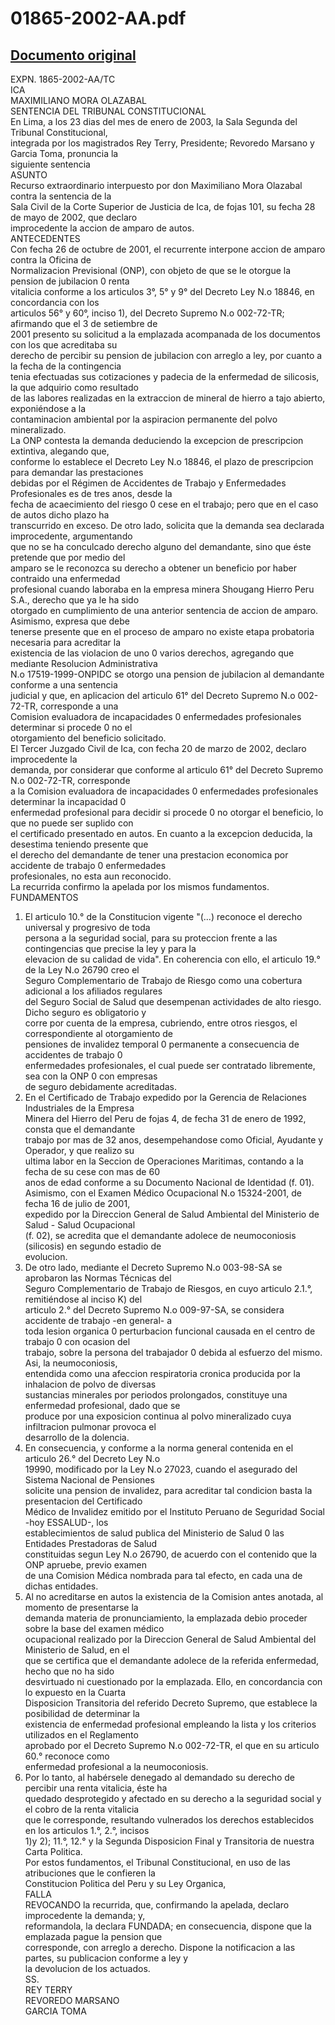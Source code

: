 
01865-2002-AA.pdf
=================
  
[Documento original](https://tc.gob.pe/jurisprudencia/2003/01865-2002-AA.pdf)  
---  
EXPN. 1865-2002-AA/TC  
ICA  
MAXIMILIANO MORA OLAZABAL  
SENTENCIA DEL TRIBUNAL CONSTITUCIONAL  
En Lima, a los 23 dias del mes de enero de 2003, la Sala Segunda del Tribunal Constitucional,  
integrada por los magistrados Rey Terry, Presidente; Revoredo Marsano y Garcia Toma, pronuncia la  
siguiente sentencia  
ASUNTO  
Recurso extraordinario interpuesto por don Maximiliano Mora Olazabal contra la sentencia de la  
Sala Civil de la Corte Superior de Justicia de Ica, de fojas 101, su fecha 28 de mayo de 2002, que declaro  
improcedente la accion de amparo de autos.  
ANTECEDENTES  
Con fecha 26 de octubre de 2001, el recurrente interpone accion de amparo contra la Oficina de  
Normalizacion Previsional (ONP), con objeto de que se le otorgue la pension de jubilacion 0 renta  
vitalicia conforme a los articulos 3°, 5° y 9° del Decreto Ley N.o 18846, en concordancia con los  
articulos 56° y 60°, inciso 1), del Decreto Supremo N.o 002-72-TR; afirmando que el 3 de setiembre de  
2001 presento su solicitud a la emplazada acompanada de los documentos con los que acreditaba su  
derecho de percibir su pension de jubilacion con arreglo a ley, por cuanto a la fecha de la contingencia  
tenia efectuadas sus cotizaciones y padecia de la enfermedad de silicosis, la que adquirio como resultado  
de las labores realizadas en la extraccion de mineral de hierro a tajo abierto, exponiéndose a la  
contaminacion ambiental por la aspiracion permanente del polvo mineralizado.  
La ONP contesta la demanda deduciendo la excepcion de prescripcion extintiva, alegando que,  
conforme lo establece el Decreto Ley N.o 18846, el plazo de prescripcion para demandar las prestaciones  
debidas por el Régimen de Accidentes de Trabajo y Enfermedades Profesionales es de tres anos, desde la  
fecha de acaecimiento del riesgo 0 cese en el trabajo; pero que en el caso de autos dicho plazo ha  
transcurrido en exceso. De otro lado, solicita que la demanda sea declarada improcedente, argumentando  
que no se ha conculcado derecho alguno del demandante, sino que éste pretende que por medio del  
amparo se le reconozca su derecho a obtener un beneficio por haber contraido una enfermedad  
profesional cuando laboraba en la empresa minera Shougang Hierro Peru S.A., derecho que ya le ha sido  
otorgado en cumplimiento de una anterior sentencia de accion de amparo. Asimismo, expresa que debe  
tenerse presente que en el proceso de amparo no existe etapa probatoria necesaria para acreditar la  
existencia de las violacion de uno 0 varios derechos, agregando que mediante Resolucion Administrativa  
N.o 17519-1999-ONPIDC se otorgo una pension de jubilacion al demandante conforme a una sentencia  
judicial y que, en aplicacion del articulo 61° del Decreto Supremo N.o 002-72-TR, corresponde a una  
Comision evaluadora de incapacidades 0 enfermedades profesionales determinar si procede 0 no el  
otorgamiento del beneficio solicitado.  
El Tercer Juzgado Civil de Ica, con fecha 20 de marzo de 2002, declaro improcedente la  
demanda, por considerar que conforme al articulo 61° del Decreto Supremo N.o 002-72-TR, corresponde  
a la Comision evaluadora de incapacidades 0 enfermedades profesionales determinar la incapacidad 0  
enfermedad profesional para decidir si procede 0 no otorgar el beneficio, lo que no puede ser suplido con  
el certificado presentado en autos. En cuanto a la excepcion deducida, la desestima teniendo presente que  
el derecho del demandante de tener una prestacion economica por accidente de trabajo 0 enfermedades  
profesionales, no esta aun reconocido.  
La recurrida confirmo la apelada por los mismos fundamentos.  
FUNDAMENTOS  
1. El articulo 10.° de la Constitucion vigente "(...) reconoce el derecho universal y progresivo de toda  
persona a la seguridad social, para su proteccion frente a las contingencias que precise la ley y para la  
elevacion de su calidad de vida". En coherencia con ello, el articulo 19.° de la Ley N.o 26790 creo el  
Seguro Complementario de Trabajo de Riesgo como una cobertura adicional a los afiliados regulares  
del Seguro Social de Salud que desempenan actividades de alto riesgo. Dicho seguro es obligatorio y  
corre por cuenta de la empresa, cubriendo, entre otros riesgos, el correspondiente al otorgamiento de  
pensiones de invalidez temporal 0 permanente a consecuencia de accidentes de trabajo 0  
enfermedades profesionales, el cual puede ser contratado libremente, sea con la ONP 0 con empresas  
de seguro debidamente acreditadas.  
2. En el Certificado de Trabajo expedido por la Gerencia de Relaciones Industriales de la Empresa  
Minera del Hierro del Peru de fojas 4, de fecha 31 de enero de 1992, consta que el demandante  
trabajo por mas de 32 anos, desempehandose como Oficial, Ayudante y Operador, y que realizo su  
ultima labor en la Seccion de Operaciones Maritimas, contando a la fecha de su cese con mas de 60  
anos de edad conforme a su Documento Nacional de Identidad (f. 01).  
Asimismo, con el Examen Médico Ocupacional N.o 15324-2001, de fecha 16 de julio de 2001,  
expedido por la Direccion General de Salud Ambiental del Ministerio de Salud - Salud Ocupacional  
(f. 02), se acredita que el demandante adolece de neumoconiosis (silicosis) en segundo estadio de  
evolucion.  
3. De otro lado, mediante el Decreto Supremo N.o 003-98-SA se aprobaron las Normas Técnicas del  
Seguro Complementario de Trabajo de Riesgos, en cuyo articulo 2.1.°, remitiéndose al inciso K) del  
articulo 2.° del Decreto Supremo N.o 009-97-SA, se considera accidente de trabajo -en general- a  
toda lesion organica 0 perturbacion funcional causada en el centro de trabajo 0 con ocasion del  
trabajo, sobre la persona del trabajador 0 debida al esfuerzo del mismo. Asi, la neumoconiosis,  
entendida como una afeccion respiratoria cronica producida por la inhalacion de polvo de diversas  
sustancias minerales por periodos prolongados, constituye una enfermedad profesional, dado que se  
produce por una exposicion continua al polvo mineralizado cuya infiltracion pulmonar provoca el  
desarrollo de la dolencia.  
4. En consecuencia, y conforme a la norma general contenida en el articulo 26.° del Decreto Ley N.o  
19990, modificado por la Ley N.o 27023, cuando el asegurado del Sistema Nacional de Pensiones  
solicite una pension de invalidez, para acreditar tal condicion basta la presentacion del Certificado  
Médico de Invalidez emitido por el Instituto Peruano de Seguridad Social -hoy ESSALUD-, los  
establecimientos de salud publica del Ministerio de Salud 0 las Entidades Prestadoras de Salud  
constituidas segun Ley N.o 26790, de acuerdo con el contenido que la ONP apruebe, previo examen  
de una Comision Médica nombrada para tal efecto, en cada una de dichas entidades.  
5. Al no acreditarse en autos la existencia de la Comision antes anotada, al momento de presentarse la  
demanda materia de pronunciamiento, la emplazada debio proceder sobre la base del examen médico  
ocupacional realizado por la Direccion General de Salud Ambiental del Ministerio de Salud, en el  
que se certifica que el demandante adolece de la referida enfermedad, hecho que no ha sido  
desvirtuado ni cuestionado por la emplazada. Ello, en concordancia con lo expuesto en la Cuarta  
Disposicion Transitoria del referido Decreto Supremo, que establece la posibilidad de determinar la  
existencia de enfermedad profesional empleando la lista y los criterios utilizados en el Reglamento  
aprobado por el Decreto Supremo N.o 002-72-TR, el que en su articulo 60.° reconoce como  
enfermedad profesional a la neumoconiosis.  
6. Por lo tanto, al habérsele denegado al demandado su derecho de percibir una renta vitalicia, éste ha  
quedado desprotegido y afectado en su derecho a la seguridad social y el cobro de la renta vitalicia  
que le corresponde, resultando vulnerados los derechos establecidos en los articulos 1.°, 2.°, incisos  
1)y 2); 11.°, 12.° y la Segunda Disposicion Final y Transitoria de nuestra Carta Politica.  
Por estos fundamentos, el Tribunal Constitucional, en uso de las atribuciones que le confieren la  
Constitucion Politica del Peru y su Ley Organica,  
FALLA  
REVOCANDO la recurrida, que, confirmando la apelada, declaro improcedente la demanda; y,  
reformandola, la declara FUNDADA; en consecuencia, dispone que la emplazada pague la pension que  
corresponde, con arreglo a derecho. Dispone la notificacion a las partes, su publicacion conforme a ley y  
la devolucion de los actuados.  
SS.  
REY TERRY  
REVOREDO MARSANO  
GARCIA TOMA